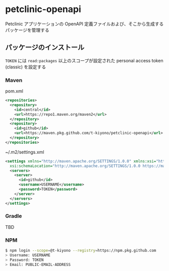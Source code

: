 # petclinic-openapi

Petclinic アプリケーションの OpenAPI 定義ファイルおよび、そこから生成するパッケージを管理する

## パッケージのインストール

`TOKEN` には `read:packages` 以上のスコープが設定された personal access token (classic) を設定する

### Maven

pom.xml

```xml
<repositories>
  <repository>
    <id>central</id>
    <url>https://repo1.maven.org/maven2</url>
  </repository>
  <repository>
    <id>github</id>
    <url>https://maven.pkg.github.com/t-kiyono/petclinic-openapi</url>
  </repository>
</repositories>
```

~/.m2/settings.xml

```xml
<settings xmlns="http://maven.apache.org/SETTINGS/1.0.0" xmlns:xsi="http://www.w3.org/2001/XMLSchema-instance"
  xsi:schemaLocation="http://maven.apache.org/SETTINGS/1.0.0 https://maven.apache.org/xsd/settings-1.0.0.xsd">
  <servers>
    <server>
      <id>github</id>
      <username>USERNAME</username>
      <password>TOKEN</password>
    </server>
  </servers>
</settings>
```

### Gradle

TBD

### NPM

```bash
$ npm login --scope=@t-kiyono --registry=https://npm.pkg.github.com
> Username: USERNAME
> Password: TOKEN
> Email: PUBLIC-EMAIL-ADDRESS
```

